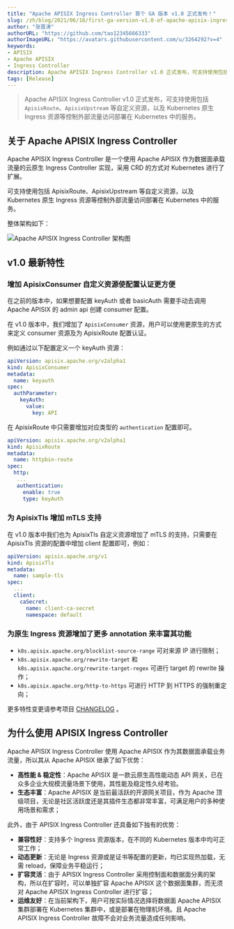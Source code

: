 ```yaml
---
title: "Apache APISIX Ingress Controller 首个 GA 版本 v1.0 正式发布！"
slug: /zh/blog/2021/06/18/first-ga-version-v1.0-of-apache-apisix-ingress-controller-released
author: "张晋涛"
authorURL: "https://github.com/tao12345666333"
authorImageURL: "https://avatars.githubusercontent.com/u/3264292?v=4"
keywords:
- APISIX
- Apache APISIX
- Ingress Controller
description: Apache APISIX Ingress Controller v1.0 正式发布，可支持使用包括 ApisixRoute 和  ApisixUpstream 等自定义资源，以及 Kubernetes 原生 Ingress 资源等控制外部流量访问部署在 Kubernetes 中的服务。
tags: [Release]
---
```


> Apache APISIX Ingress Controller v1.0 正式发布，可支持使用包括 `ApisixRoute`、`ApisixUpstream` 等自定义资源，以及 Kubernetes 原生 Ingress 资源等控制外部流量访问部署在 Kubernetes 中的服务。

<!--truncate-->

## 关于 Apache APISIX Ingress Controller

Apache APISIX Ingress Controller 是一个使用 Apache APISIX 作为数据面承载流量的云原生 Ingress Controller 实现，采用 CRD 的方式对 Kubernetes 进行了扩展。

<!--truncate-->

可支持使用包括 ApisixRoute、ApisixUpstream 等自定义资源，以及 Kubernetes 原生 Ingress 资源等控制外部流量访问部署在 Kubernetes 中的服务。

整体架构如下：

![Apache APISIX Ingress Controller 架构图](https://static.apiseven.com/202108/1639464578081-06d7c64a-b597-444f-a59f-0217676e1ffc.png)

## v1.0 最新特性

### 增加 ApisixConsumer 自定义资源使配置认证更方便

在之前的版本中，如果想要配置 keyAuth 或者 basicAuth 需要手动去调用 Apache APISIX 的 admin api 创建 consumer 配置。

在 v1.0 版本中，我们增加了 `ApisixConsumer` 资源，用户可以使用更原生的方式来定义 consumer 资源及为 ApisixRoute 配置认证。

例如通过以下配置定义一个 keyAuth 资源：

```yaml
apiVersion: apisix.apache.org/v2alpha1
kind: ApisixConsumer
metadata:
  name: keyauth
spec:
  authParameter:
    keyAuth:
      value:
        key: API
```

在 ApisixRoute 中只需要增加对应类型的 `authentication` 配置即可。

```yaml
apiVersion: apisix.apache.org/v2alpha1
kind: ApisixRoute
metadata:
  name: httpbin-route
spec:
  http:
   ...
   authentication:
     enable: true
     type: keyAuth
```

### 为 ApisixTls 增加 mTLS 支持

在 v1.0 版本中我们也为 ApisixTls 自定义资源增加了 mTLS 的支持，只需要在 ApisixTls 资源的配置中增加 client 配置即可，例如：

```yaml
apiVersion: apisix.apache.org/v1
kind: ApisixTls
metadata:
  name: sample-tls
spec:
  ...
  client:
    caSecret:
      name: client-ca-secret
      namespace: default
```

### 为原生 Ingress 资源增加了更多 annotation 来丰富其功能

- `k8s.apisix.apache.org/blocklist-source-range` 可对来源 IP 进行限制；
- `k8s.apisix.apache.org/rewrite-target` 和 `k8s.apisix.apache.org/rewrite-target-regex` 可进行 target 的 rewrite 操作；
- `k8s.apisix.apache.org/http-to-https` 可进行 HTTP 到 HTTPS 的强制重定向；

更多特性变更请参考项目 [CHANGELOG](https://github.com/apache/apisix-ingress-controller/blob/master/CHANGELOG.md) 。

## 为什么使用 APISIX Ingress Controller

Apache APISIX Ingress Controller 使用 Apache APISIX 作为其数据面承载业务流量，所以其从 Apache APISIX 继承了如下优势：

- **高性能 & 稳定性**：Apache APISIX 是一款云原生高性能动态 API 网关，已在众多企业大规模流量场景下使用，其性能及稳定性久经考验。
- **生态丰富**：Apache APISIX 是当前最活跃的开源网关项目，作为 Apache 顶级项目，无论是社区活跃度还是其插件生态都非常丰富，可满足用户的多种使用场景和需求；

此外，由于 APISIX Ingress Controller 还具备如下独有的优势：

- **兼容性好**：支持多个 Ingress 资源版本，在不同的 Kubernetes 版本中均可正常工作；
- **动态更新**：无论是 Ingress 资源或是证书等配置的更新，均已实现热加载，无需 reload，保障业务平稳运行；
- **扩容灵活**：由于 APISIX Ingress Controller 采用控制面和数据面分离的架构，所以在扩容时，可以单独扩容 Apache APISIX 这个数据面集群，而无须对 Apache APISIX Ingress Controller 进行扩容；
- **运维友好**：在当前架构下，用户可按实际情况选择将数据面 Apache APISIX 集群部署在 Kubernetes 集群中，或是部署在物理机环境。且 Apache APISIX Ingress Controller 故障不会对业务流量造成任何影响。
